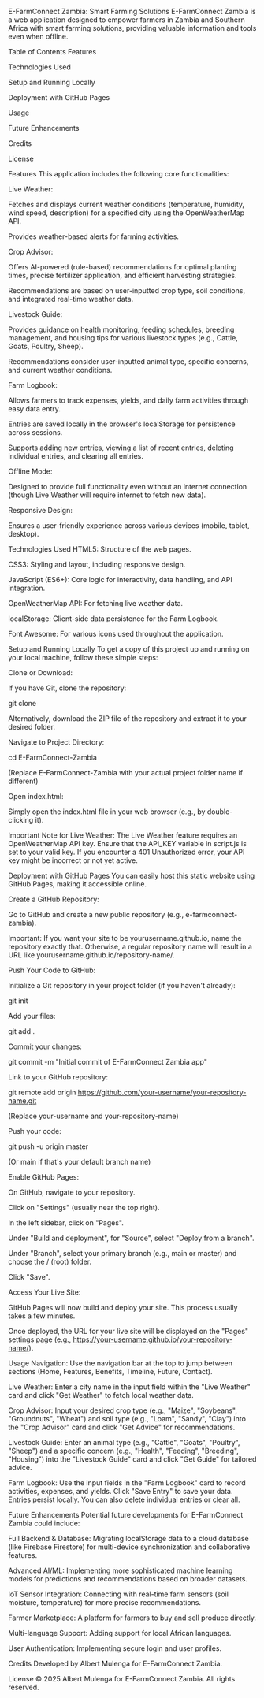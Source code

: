 E-FarmConnect Zambia: Smart Farming Solutions
E-FarmConnect Zambia is a web application designed to empower farmers in Zambia and Southern Africa with smart farming solutions, providing valuable information and tools even when offline.

Table of Contents
Features

Technologies Used

Setup and Running Locally

Deployment with GitHub Pages

Usage

Future Enhancements

Credits

License

Features
This application includes the following core functionalities:

Live Weather:

Fetches and displays current weather conditions (temperature, humidity, wind speed, description) for a specified city using the OpenWeatherMap API.

Provides weather-based alerts for farming activities.

Crop Advisor:

Offers AI-powered (rule-based) recommendations for optimal planting times, precise fertilizer application, and efficient harvesting strategies.

Recommendations are based on user-inputted crop type, soil conditions, and integrated real-time weather data.

Livestock Guide:

Provides guidance on health monitoring, feeding schedules, breeding management, and housing tips for various livestock types (e.g., Cattle, Goats, Poultry, Sheep).

Recommendations consider user-inputted animal type, specific concerns, and current weather conditions.

Farm Logbook:

Allows farmers to track expenses, yields, and daily farm activities through easy data entry.

Entries are saved locally in the browser's localStorage for persistence across sessions.

Supports adding new entries, viewing a list of recent entries, deleting individual entries, and clearing all entries.

Offline Mode:

Designed to provide full functionality even without an internet connection (though Live Weather will require internet to fetch new data).

Responsive Design:

Ensures a user-friendly experience across various devices (mobile, tablet, desktop).

Technologies Used
HTML5: Structure of the web pages.

CSS3: Styling and layout, including responsive design.

JavaScript (ES6+): Core logic for interactivity, data handling, and API integration.

OpenWeatherMap API: For fetching live weather data.

localStorage: Client-side data persistence for the Farm Logbook.

Font Awesome: For various icons used throughout the application.

Setup and Running Locally
To get a copy of this project up and running on your local machine, follow these simple steps:

Clone or Download:

If you have Git, clone the repository:

git clone <repository-url>

Alternatively, download the ZIP file of the repository and extract it to your desired folder.

Navigate to Project Directory:

cd E-FarmConnect-Zambia

(Replace E-FarmConnect-Zambia with your actual project folder name if different)

Open index.html:

Simply open the index.html file in your web browser (e.g., by double-clicking it).

Important Note for Live Weather:
The Live Weather feature requires an OpenWeatherMap API key. Ensure that the API_KEY variable in script.js is set to your valid key. If you encounter a 401 Unauthorized error, your API key might be incorrect or not yet active.

Deployment with GitHub Pages
You can easily host this static website using GitHub Pages, making it accessible online.

Create a GitHub Repository:

Go to GitHub and create a new public repository (e.g., e-farmconnect-zambia).

Important: If you want your site to be yourusername.github.io, name the repository exactly that. Otherwise, a regular repository name will result in a URL like yourusername.github.io/repository-name/.

Push Your Code to GitHub:

Initialize a Git repository in your project folder (if you haven't already):

git init

Add your files:

git add .

Commit your changes:

git commit -m "Initial commit of E-FarmConnect Zambia app"

Link to your GitHub repository:

git remote add origin https://github.com/your-username/your-repository-name.git

(Replace your-username and your-repository-name)

Push your code:

git push -u origin master

(Or main if that's your default branch name)

Enable GitHub Pages:

On GitHub, navigate to your repository.

Click on "Settings" (usually near the top right).

In the left sidebar, click on "Pages".

Under "Build and deployment", for "Source", select "Deploy from a branch".

Under "Branch", select your primary branch (e.g., main or master) and choose the / (root) folder.

Click "Save".

Access Your Live Site:

GitHub Pages will now build and deploy your site. This process usually takes a few minutes.

Once deployed, the URL for your live site will be displayed on the "Pages" settings page (e.g., https://your-username.github.io/your-repository-name/).

Usage
Navigation: Use the navigation bar at the top to jump between sections (Home, Features, Benefits, Timeline, Future, Contact).

Live Weather: Enter a city name in the input field within the "Live Weather" card and click "Get Weather" to fetch local weather data.

Crop Advisor: Input your desired crop type (e.g., "Maize", "Soybeans", "Groundnuts", "Wheat") and soil type (e.g., "Loam", "Sandy", "Clay") into the "Crop Advisor" card and click "Get Advice" for recommendations.

Livestock Guide: Enter an animal type (e.g., "Cattle", "Goats", "Poultry", "Sheep") and a specific concern (e.g., "Health", "Feeding", "Breeding", "Housing") into the "Livestock Guide" card and click "Get Guide" for tailored advice.

Farm Logbook: Use the input fields in the "Farm Logbook" card to record activities, expenses, and yields. Click "Save Entry" to save your data. Entries persist locally. You can also delete individual entries or clear all.

Future Enhancements
Potential future developments for E-FarmConnect Zambia could include:

Full Backend & Database: Migrating localStorage data to a cloud database (like Firebase Firestore) for multi-device synchronization and collaborative features.

Advanced AI/ML: Implementing more sophisticated machine learning models for predictions and recommendations based on broader datasets.

IoT Sensor Integration: Connecting with real-time farm sensors (soil moisture, temperature) for more precise recommendations.

Farmer Marketplace: A platform for farmers to buy and sell produce directly.

Multi-language Support: Adding support for local African languages.

User Authentication: Implementing secure login and user profiles.

Credits
Developed by Albert Mulenga for E-FarmConnect Zambia.

License
© 2025 Albert Mulenga for E-FarmConnect Zambia. All rights reserved.
